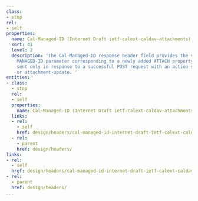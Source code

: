 ```yaml
---
class:
- stop
rel:
- self
properties:
  name: Cal-Managed-ID (Internet Draft ietf-calext-caldav-attachments)
  sort: 41
  level: 2
  description: 'The Cal-Managed-ID response header field provides the value of the
    MANAGED-ID parameter corresponding to a newly added ATTACH property. It MUST be
    sent only in response to a successful POST request with an action set to attachment-add
    or attachment-update. '
entities:
- class:
  - stop
  rel:
  - self
  properties:
    name: Cal-Managed-ID (Internet Draft ietf-calext-caldav-attachments)
  links:
  - rel:
    - self
    href: design/headers/cal-managed-id-internet-draft-ietf-calext-caldav-attachments.md
  - rel:
    - parent
    href: design/headers/
links:
- rel:
  - self
  href: design/headers/cal-managed-id-internet-draft-ietf-calext-caldav-attachments.md
- rel:
  - parent
  href: design/headers/
...
```

